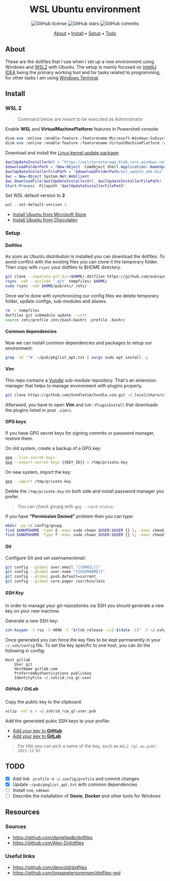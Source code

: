 <div align="center">
  <h1>WSL Ubuntu environment</h1>
</div>

<div align="center">
  <img src="https://img.shields.io/github/license/aubique/dotfiles-wsl?style=for-the-badge" alt="GitHub license" />
  <img src="https://img.shields.io/github/stars/aubique/dotfiles-wsl?style=for-the-badge" alt="GitHub stars" />
  <img src="https://img.shields.io/github/last-commit/aubique/dotfiles-wsl?style=for-the-badge" alt="GitHub commits" />
</div>

<p align="center">
  <a href="#about">About</a> •
  <a href="#install">Install</a> •
  <a href="#setup">Setup</a> •
  <a href="#todo">Todo</a>
</p>

## About

These are the dotfiles that I use when I set up a new environment using Windows
and [WSL2](https://docs.microsoft.com/en-us/windows/wsl/compare-versions) with Ubuntu.
The setup is mainly focused on [IntelliJ IDEA](https://www.jetbrains.com/idea/features) being the primary working tool and for tasks related to programming,
for other tasks I am using [Windows Terminal](https://docs.microsoft.com/en-us/windows/terminal).

## Install

### WSL 2

> Command below are meant to be executed as Administrator

Enable __WSL__ and __VirtualMachinePlatform__ features in Powershell console:

```powershell
dism.exe /online /enable-feature /featurename:Microsoft-Windows-Subsystem-Linux /all /norestart
dism.exe /online /enable-feature /featurename:VirtualMachinePlatform /all /norestart
```

Download and install the [Linux kernel update package](https://wslstorestorage.blob.core.windows.net/wslblob/wsl_update_x64.msi):

```powershell
$wslUpdateInstallerUrl = "https://wslstorestorage.blob.core.windows.net/wslblob/wsl_update_x64.msi"
$downloadFolderPath = (New-Object -ComObject Shell.Application).NameSpace('shell:Downloads').Self.Path
$wslUpdateInstallerFilePath = "$downloadFolderPath/wsl_update_x64.msi"
$wc = New-Object System.Net.WebClient
$wc.DownloadFile($wslUpdateInstallerUrl, $wslUpdateInstallerFilePath)
Start-Process -Filepath "$wslUpdateInstallerFilePath"
```

Set WSL default version to __2__
```powershell
wsl --set-default-version 2
```

- [Install Ubuntu from Microsoft Store](https://www.microsoft.com/fr-fr/p/ubuntu/9nblggh4msv6)
- [Install Ubuntu from Chocolatey](https://community.chocolatey.org/packages/wsl-ubuntu-2004)

### Setup

#### Dotfiles

As soon as Ubuntu distribution is installed you can download the dotfiles.
To avoid conflict with the existing files you can clone it the temporary folder.
Then copy with `rsync` your dotfiles to $HOME directory.

```bash
git clone --separate-git-dir=$HOME/.dotfiles https://github.com/aubique/dotfiles-wsl.git tempfiles
rsync -vah --exclude '.git' tempfiles/ $HOME/
sudo rsync -vah $HOME/pub/etc/ /etc/
```

Once we're done with synchronizing our config files we delete temporary folder,
update configs, sub-modules and aliases.

```bash
rm -r tempfiles
dotfiles git submodule update --init
source /etc/profile /etc/bash.bashrc .profile .bashrc
```

#### Common dependencies

Now we can install common dependencies and packages to setup our environment:

```bash
grep -vE '^#' ~/pub/pkglist_apt.txt | xargs sudo apt install -y
```

#### Vim

This repo contains a [Vundle](https://github.com/gmarik/Vundle.vim) sub-module repository.
That's an extension manager that helps to manage environment with plugins properly.

```bash
git clone https://github.com/VundleVim/Vundle.vim.git ~/.local/share/vim/bundle/Vundle.vim
```

Afterward, you have to open **Vim** and run `:PluginInstall` that downloads the plugins listed in your `.vimrc`.

#### GPG keys

If you have GPG secret keys for signing commits or password manager, restore them.

On old system, create a backup of a GPG key:

```bash
gpg --list-secret-keys
gpg --export-secret-keys {{KEY_ID}} > /tmp/private.key
```

On new system, import the key:

```bash
gpg --import /tmp/private.key
```

Delete the `/tmp/private.key` on both side and install password manager you prefer.

> You can check gnupg with `gpg --card-status`.

If you have __"Permission Denied"__ problem then you can type:

```bash
mkdir -pv ~/.config/gnupg
find $GNUPGHOME -type d -exec sudo chown $USER:$USER {} \; -exec chmod 700 {} \;
find $GNUPGHOME -type f -exec sudo chown $USER:$USER {} \; -exec chmod 600 {} \;
```

#### Git

Configure Git and set username/email:

```bash
git config --global user.email "{{EMAIL}}"
git config --global user.name "{{USERNAME}}"
git config --global push.default=current
git config --global core.pager /usr/bin/less
```

##### SSH Key

In order to manage your git-repositories via SSH you should generate a new key on your new machine.

Generate a new SSH key:

```bash
ssh-keygen -t rsa -b 4096 -C "$(lsb_release -cs):$(date -I)" -f ~/.ssh/id_rsa_serv-user
```

Once generated you can force the key files to be kept permanently in your `~/.ssh/config` file.
To set the key specific to one host, you can do the following in config:

```
Host gitlab
	User git
	HostName gitlab.com
	PreferredAuthentications publickey
	IdentityFile ~/.ssh/id_rsa_gl-user
```

##### GitHub / GitLab

Copy the public key to the clipboard:

```bash
xclip -sel c < ~/.ssh/id_rsa_gl-user.pub
```

Add the generated pubic SSH keys to your profile:

- [Add your key to __GitHub__](https://github.com/settings/ssh/new)
- [Add your key to __GitLab__](https://gitlab.com/-/profile/keys)

> For title you can pick a name of the key, such as `WSL2 (gl-au.pub): 2021-12-07`

## TODO

- [x] Add link `.profile` -> `~/.config/profile` and commit changes
- [x] Update `~/pub/pkglist_apt.txt` with common dependencies
- [ ] Install `nvm`, `sdkman`
- [ ] Describe the installation of __Genie__, __Docker__ and other tools for Windows

## Resources

### Sources
- https://github.com/daniellwdb/dotfiles
- https://github.com/Alex-D/dotfiles

### Useful links
- https://github.com/dencold/dotfiles
- https://github.com/jonaspetersorensen/dotfiles-wsl
